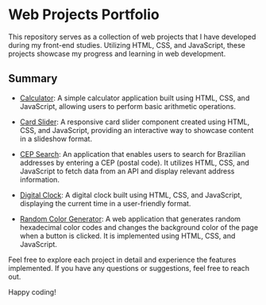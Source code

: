 # Web Projects Portfolio

This repository serves as a collection of web projects that I have developed during my front-end studies. Utilizing HTML, CSS, and JavaScript, these projects showcase my progress and learning in web development.

## Summary

- [Calculator](./Calculator): A simple calculator application built using HTML, CSS, and JavaScript, allowing users to perform basic arithmetic operations.

- [Card Slider](./Card%20Slider): A responsive card slider component created using HTML, CSS, and JavaScript, providing an interactive way to showcase content in a slideshow format.

- [CEP Search](./CEP%20Search): An application that enables users to search for Brazilian addresses by entering a CEP (postal code). It utilizes HTML, CSS, and JavaScript to fetch data from an API and display relevant address information.

- [Digital Clock](./Digital%20Clock/): A digital clock built using HTML, CSS, and JavaScript, displaying the current time in a user-friendly format.

- [Random Color Generator](./Random%20Color%20Generator/): A web application that generates random hexadecimal color codes and changes the background color of the page when a button is clicked. It is implemented using HTML, CSS, and JavaScript.

Feel free to explore each project in detail and experience the features implemented. If you have any questions or suggestions, feel free to reach out.

Happy coding!